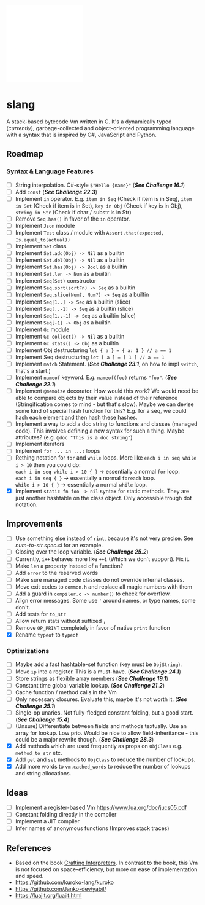<img src="./doc/slang-dark.png" width="200">

# slang

A stack-based bytecode Vm written in C. It's a dynamically typed (_currently_), garbage-collected and object-oriented programming language with a syntax that is inspired by C#, JavaScript and Python.

## Roadmap

### Syntax & Language Features

- [ ] String interpolation. C#-style `$"Hello {name}"` (**_See Challenge 16.1_**)
- [ ] Add `const` (**_See Challenge 22.3_**)
- [ ] Implement `in` operator. E.g. `item in Seq` (Check if item is in Seq), `item in Set` (Check if item is in Set), `key in Obj` (Check if key is in Obj), `string in Str` (Check if char / substr is in Str)
- [ ] Remove `Seq.has()` in favor of the `in` operator.
- [ ] Implement `Json` module
- [ ] Implement `Test` class / module with `Assert.that(expected, Is.equal_to(actual))`
- [ ] Implement `Set` class
- [ ] Implement `Set.add(Obj) -> Nil` as a builtin
- [ ] Implement `Set.del(Obj) -> Nil` as a builtin
- [ ] Implement `Set.has(Obj) -> Bool` as a builtin
- [ ] Implement `Set.len -> Num` as a builtin
- [ ] Implement `Seq(Set)` constructor
- [ ] Implement `Seq.sort(sortFn) -> Seq` as a builtin
- [ ] Implement `Seq.slice(Num?, Num?) -> Seq` as a builtin
- [ ] Implement `Seq[1..] -> Seq` as a builtin (slice)
- [ ] Implement `Seq[..-1] -> Seq` as a builtin (slice)
- [ ] Implement `Seq[1..-1] -> Seq` as a builtin (slice)
- [ ] Implement `Seq[-1] -> Obj` as a builtin
- [ ] Implement `Gc` module
- [ ] Implement `Gc collect() -> Nil` as a builtin
- [ ] Implement `Gc stats() -> Obj` as a builtin
- [ ] Implement Obj destructuring `let { a } = { a: 1 } // a == 1`
- [ ] Implement Seq destructuring `let [ a ] = [ 1 ] // a == 1`
- [ ] Implement `match` Statement. (**_See Challenge 23.1_**, on how to impl `switch`, that's a start.)
- [ ] Implement `nameof` keyword. E.g. `nameof(foo)` returns `"foo"`. (**_See Challenge 22.1_**)
- [ ] Implement `@memoize` decorator. How would this work? We would need be able to compare objects by their value instead of their reference (Stringification comes to mind - but that's slow). Maybe we can devise some kind of special hash function for this? E.g. for a seq, we could hash each element and then hash these hashes.
- [ ] Implement a way to add a doc string to functions and classes (managed code). This involves defining a new syntax for such a thing. Maybe attributes? (e.g. `@doc "This is a doc string"`)
- [ ] Implement iterators
- [ ] Implement `for ... in ...;` loops
- [ ] Rething notation for `for` and `while` loops. More like `each i in seq while i > 10` then you could do:
      <br>`each i in seq while i > 10 { }` -> essentially a normal `for` loop.
      <br>`each i in seq { }` -> essentially a normal `foreach` loop.
      <br>`while i > 10 { }` -> essentially a normal `while` loop.
- [x] Implement `static fn foo -> nil` syntax for static methods. They are just another hashtable on the class object. Only accessible trough dot notation.

## Improvements

- [ ] Use something else instead of `rint`, because it's not very precise. See _num-to-str.spec.sl_ for an example.
- [ ] Closing over the loop variable. (**_See Challenge 25.2_**)
- [ ] Currently, `i++` behaves more like `++i` (Which we don't support). Fix it.
- [ ] Make `len` a property instead of a function?
- [ ] Add `error` to the reserved words
- [ ] Make sure managed code classes do not override internal classes.
- [ ] Move exit codes to `common.h` and replace all magic numbers with them
- [ ] Add a guard in `compiler.c -> number()` to check for overflow.
- [ ] Align error messages. Some use `'` around names, or type names, some don't.
- [ ] Add tests for `to_str`
- [ ] Allow return stats without suffixed `;`
- [ ] Remove `OP_PRINT` completely in favor of native `print` function
- [x] Rename `typeof` to `typeof`

### Optimizations

- [ ] Maybe add a fast hashtable-set function (key must be `ObjString`).
- [ ] Move `ip` into a register. This is a must-have. (**_See Challenge 24.1_**)
- [ ] Store strings as flexible array members (**_See Challenge 19.1_**)
- [ ] Constant time global variable lookup. (**_See Challenge 21.2_**)
- [ ] Cache function / method calls in the Vm
- [ ] Only necessary closures. Evaluate this, maybe it's not worth it. (**_See Challenge 25.1_**)
- [ ] Single-op unaries. Not fully-fledged constant folding, but a good start. (**_See Challenge 15.4_**)
- [ ] (Unsure) Differentiate between fields and methods textually. Use an array for lookup. Low prio. Would be nice to allow field-inheritance - this could be a major rewrite though. (**_See Challenge 28.3_**)
- [x] Add methods which are used frequently as props on `ObjClass` e.g. `method_to_str` etc.
- [x] Add `get` and `set` methods to `ObjClass` to reduce the number of lookups.
- [x] Add more words to `vm.cached_words` to reduce the number of lookups and string allocations.

## Ideas

- [ ] Implement a register-based Vm https://www.lua.org/doc/jucs05.pdf
- [ ] Constant folding directly in the compiler
- [ ] Implement a JIT compiler
- [ ] Infer names of anonymous functions (Improves stack traces)

## References

- Based on the book [Crafting Interpreters](https://craftinginterpreters.com/). In contrast to the book, this Vm is not focused on space-efficiency, but more on ease of implementation and speed.
- https://github.com/kuroko-lang/kuroko
- https://github.com/Janko-dev/yabil/
- https://luajit.org/luajit.html

```

```
